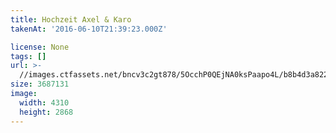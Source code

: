 ```yaml
---
title: Hochzeit Axel & Karo
takenAt: '2016-06-10T21:39:23.000Z'

license: None
tags: []
url: >-
  //images.ctfassets.net/bncv3c2gt878/5OcchP0QEjNA0ksPaapo4L/b8b4d3a82272d7a023f86d505299d5a4/hochzeit-axel--karo_28100136591_o
size: 3687131
image:
  width: 4310
  height: 2868
---
```


